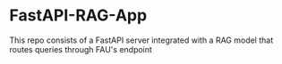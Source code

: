 # FastAPI-RAG-App
This repo consists of a FastAPI server integrated with a RAG model that routes queries through FAU's endpoint
